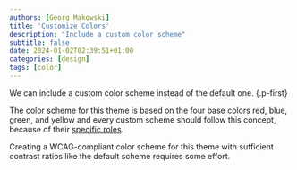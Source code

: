 ```yaml
---
authors: [Georg Makowski]
title: 'Customize Colors'
description: "Include a custom color scheme"
subtitle: false
date: 2024-01-02T02:39:51+01:00
categories: [design]
tags: [color]
---
```


We can include a custom color scheme instead of the default one.
{.p-first}
<!--more-->

The color scheme for this theme is based on the four base colors red, blue, green, and yellow and every custom scheme should follow this concept, because of their [specific roles](/doc/site/color-scheme).

Creating a WCAG-compliant color scheme for this theme with sufficient contrast ratios like the default scheme requires some effort.
